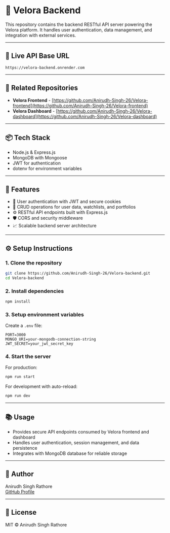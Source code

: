# 🚀 Velora Backend

This repository contains the backend RESTful API server powering the Velora platform. It handles user authentication, data management, and integration with external services.

---

## 🔗 Live API Base URL

`https://velora-backend.onrender.com`

---

## 🔗 Related Repositories

- **Velora Frontend** - [https://github.com/Anirudh-Singh-26/Velora-frontend](https://github.com/Anirudh-Singh-26/Velora-frontend)  
- **Velora Dashboard** - [https://github.com/Anirudh-Singh-26/Velora-dashboard](https://github.com/Anirudh-Singh-26/Velora-dashboard)  

---

## 📦 Tech Stack

- Node.js & Express.js  
- MongoDB with Mongoose  
- JWT for authentication  
- dotenv for environment variables  

---

## 🌟 Features

- 🔐 User authentication with JWT and secure cookies  
- 💾 CRUD operations for user data, watchlists, and portfolios  
- ⚙️ RESTful API endpoints built with Express.js  
- 🛡️ CORS and security middleware  
- 📈 Scalable backend server architecture  

---

## ⚙️ Setup Instructions

### 1. Clone the repository

```bash
git clone https://github.com/Anirudh-Singh-26/Velora-backend.git
cd Velora-backend
```

### 2. Install dependencies

```bash
npm install
```

### 3. Setup environment variables

Create a `.env` file:

```env
PORT=3000
MONGO_URI=your-mongodb-connection-string
JWT_SECRET=your_jwt_secret_key
```

### 4. Start the server

For production:

```bash
npm run start
```

For development with auto-reload:

```bash
npm run dev
```

---

## 📚 Usage

- Provides secure API endpoints consumed by Velora frontend and dashboard  
- Handles user authentication, session management, and data persistence  
- Integrates with MongoDB database for reliable storage  

---

## 👤 Author

Anirudh Singh Rathore  
[GitHub Profile](https://github.com/Anirudh-Singh-26)

---

## 📄 License

MIT © Anirudh Singh Rathore